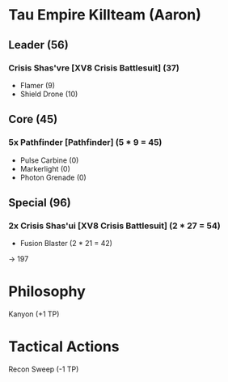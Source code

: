 # Tau Empire Killteam (Aaron)

## Leader (56)

### Crisis Shas'vre  [XV8 Crisis Battlesuit] (37)

* Flamer (9)
* Shield Drone (10)


## Core (45)

### 5x Pathfinder [Pathfinder] (5 * 9 = 45)

* Pulse Carbine (0)
* Markerlight (0)
* Photon Grenade (0)


## Special (96)

### 2x Crisis Shas'ui [XV8 Crisis Battlesuit] (2 * 27 = 54)

* Fusion Blaster (2 * 21 = 42)


-> 197

# Philosophy

Kanyon (+1 TP)

# Tactical Actions

Recon Sweep (-1 TP)


